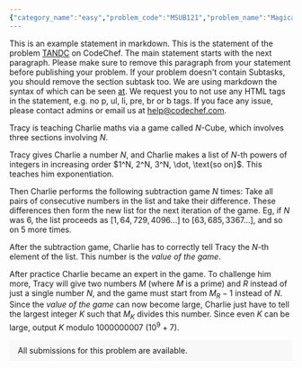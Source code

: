 ```yaml
---
{"category_name":"easy","problem_code":"MSUB121","problem_name":"Magical Subsequence","problemComponents":{"constraints":"- $1 \\leq T \\leq 50$\n- $1 \\leq N \\leq 10^5$\n- $1 \\leq A_i \\leq 10^6$\n- $1 \\leq Q \\leq 10^5$\n- $1 \\leq x_i, y_i \\leq 10^6$\n- The sum of $N$ over all test cases does not exceed $2 \\cdot 10^5$.\n- The sum of $Q$ over all test cases does not exceed $2 \\cdot 10^5$.","constraintsState":true,"subtasks":"","subtasksState":false,"inputFormat":"- The first line of input contains a single integer $T$, denoting the number of test cases.\n- The first line of each test case contains an integer $N$, denoting the length of the array.\n- The second line of each test case contains $N$ space-separated integers representing the elements of the array.\n- The third line of each test case contains an integer $Q$, denoting the number of pairs.\n- The $i$-th of the next $Q$ lines contains two space-separated integers $x_i$ and $y_i$ — the $i$-th **ordered pair**.","inputFormatState":true,"outputFormat":"For each test case, print two lines.\n- The first line should contain a single integer $K$ — the length of the longest magical subsequence of $A$. \n- The second line should contain $K$ space-separated integers in ascending order, denoting the **indices** of the magical subsequence you found.\n\nIn case there are multiple answers, print **any** of them.","outputFormatState":true,"sampleTestCases":{"0":{"id":1,"input":"3\n7\n1 3 2 8 3 7 6\n5\n3 7\n3 3\n3 8\n8 7\n8 6\n5\n1 2 1 2 1\n5\n2 1\n3 1\n1 1\n3 2\n1 2\n4\n1 2 1 4\n5\n1 3\n1 1\n1 4\n2 4\n4 4","output":"3\n2 4 7 \n5\n1 2 3 4 5 \n3\n1 3 4 ","explanation":"**Test case $1$**:  The length of the longest magical subsequence is $3$. One such subsequence is $[3, 8, 6]$, given by indices $[2, 4, 7]$. The adjacent pairs are $(3, 8)$ and $(8, 6)$, both of which are among the given pairs.\n\n**Test case $2$**: The length of the longest magical subsequence is $5$ — take the entire array. Adjacent elements are $(1, 2)$ and $(2, 1)$, both of which are in the given pairs.\n\n**Test case $3$**: The length of the longest magical subsequence is $3$. One such subsequence of length $3$ is $[1, 1, 4]$, with indices $[1, 3, 4]$. Adjacent elements are $(1, 1)$ and $(1, 4)$, which are among the given pairs.","isDeleted":false}}},"video_editorial_url":"https://youtu.be/FisAYFDFh2U","languages_supported":{"0":"CPP14","1":"C","2":"JAVA","3":"PYTH 3.6","4":"CPP17","5":"PYTH","6":"PYP3","7":"CS2","8":"ADA","9":"PYPY","10":"TEXT","11":"PAS fpc","12":"NODEJS","13":"RUBY","14":"PHP","15":"GO","16":"HASK","17":"TCL","18":"PERL","19":"SCALA","20":"LUA","21":"kotlin","22":"BASH","23":"JS","24":"LISP sbcl","25":"rust","26":"PAS gpc","27":"BF","28":"CLOJ","29":"R","30":"D","31":"CAML","32":"FORT","33":"ASM","34":"swift","35":"FS","36":"WSPC","37":"LISP clisp","38":"SQL","39":"SCM guile","40":"PERL6","41":"ERL","42":"CLPS","43":"ICK","44":"NICE","45":"PRLG","46":"ICON","47":"COB","48":"SCM chicken","49":"PIKE","50":"SCM qobi","51":"ST","52":"SQLQ","53":"NEM"},"max_timelimit":1.5,"source_sizelimit":50000,"problem_author":"mystic_ankush","problem_tester":"tejas10p","date_added":"28-12-2021","tags":{"0":"dynamic","1":"easy","2":"mystic_ankush","3":"start21"},"problem_difficulty_level":"Easy-Medium","best_tag":"Dynamic Programming","editorial_url":"https://discuss.codechef.com/problems/MSUB121","time":{"view_start_date":1641403800,"submit_start_date":1641403800,"visible_start_date":1641403800,"end_date":1735669800},"is_direct_submittable":false,"problemDiscussURL":"https://discuss.codechef.com/search?q=MSUB121","is_proctored":false,"visitedContests":{},"layout":"problem"}
---
```

This is an example statement in markdown. This is the statement of the problem [TANDC](https://codechef.com/problems/TANDC) on CodeChef. The main statement starts with the next paragraph. Please make sure to remove this paragraph from your statement before publishing your problem. If your problem doesn't contain Subtasks, you should remove the section subtask too. We are using markdown the syntax of which can be seen [at](https://github.com/showdownjs/showdown/wiki/Showdown's-Markdown-syntax). We request you to not use any HTML tags in the statement, e.g. no p, ul, li, pre, br or b tags. If you face any issue, please contact admins or email us at help@codechef.com.

Tracy is teaching Charlie maths via a game called $N$-Cube, which involves three sections involving $N$.

Tracy gives Charlie a number $N$, and Charlie makes a list of $N$-th powers of integers in increasing order $1^N, 2^N, 3^N, \dot, \text{so on}$. This teaches him exponentiation.

Then Charlie performs the following subtraction game $N$ times: Take all pairs of consecutive numbers in the list and take their difference. These differences then form the new list for the next iteration of the game. Eg, if $N$ was 6, the list proceeds as $[1, 64, 729, 4096 ... ]$ to $[63, 685, 3367 ...]$, and so on $5$ more times.

After the subtraction game, Charlie has to correctly tell Tracy the $N$-th element of the list. This number is the *value of the game*.

After practice Charlie became an expert in the game. To challenge him more, Tracy will give two numbers $M$ (where $M$ is a prime) and $R$ instead of just a single number $N$, and the game must start from $M_R - 1$ instead of $N$. Since the *value of the game* can now become large, Charlie just have to tell the largest integer $K$ such that $M_K$ divides this number. Since even $K$ can be large, output $K$ modulo 1000000007 ($10^9 + 7$).

<aside style='background: #f8f8f8;padding: 10px 15px;'><div>All submissions for this problem are available.</div></aside>